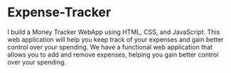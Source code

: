 # Expense-Tracker
I build a Money Tracker WebApp using HTML, CSS, and JavaScript. This web application will help you keep track of your expenses and gain better control over your spending. We have a functional web application that allows you to add and remove expenses, helping you gain better control over your spending.
